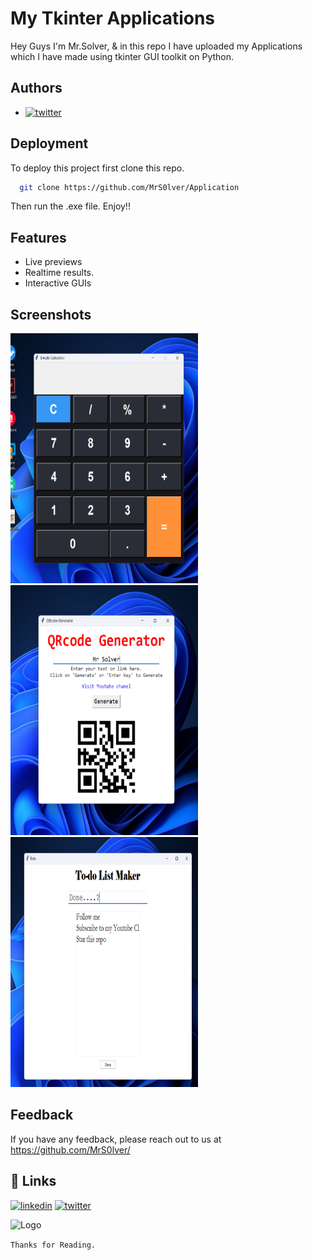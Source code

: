 
# My Tkinter Applications

Hey Guys I'm Mr.Solver, & in this repo I have uploaded my Applications which I have made using tkinter GUI toolkit on Python.


## Authors

- [![twitter](https://img.shields.io/badge/twitter-1DA1F2?style=for-the-badge&logo=twitter&logoColor=white)](https://twitter.com/Mrs0lver)


## Deployment

To deploy this project first clone this repo.

```bash
  git clone https://github.com/MrS0lver/Application
```
Then run the .exe file.
Enjoy!!


## Features

- Live previews
- Realtime results.
- Interactive GUIs 


## Screenshots

 <img src="https://github.com/MrS0lver/Application/blob/main/Screenshots/Screenshot%202023-03-15%20231457.png" width="300" height="400" /> <img src = "https://github.com/MrS0lver/Application/blob/main/Screenshots/Screenshot%202023-03-15%20231551.png" width="300" height="400" /> <img src = "https://github.com/MrS0lver/Application/blob/main/Screenshots/Screenshot%202023-03-15%20231657.png" width="300" height="400" />

## Feedback

If you have any feedback, please reach out to us at https://github.com/MrS0lver/


## 🔗 Links

[![linkedin](https://img.shields.io/badge/linkedin-0A66C2?style=for-the-badge&logo=linkedin&logoColor=white)](https://www.linkedin.com/in/mr-solver-37219a260)
[![twitter](https://img.shields.io/badge/twitter-1DA1F2?style=for-the-badge&logo=twitter&logoColor=white)](https://twitter.com/Mrs0lver)


![Logo](https://pbs.twimg.com/profile_images/1630608560668434434/w7mBoDD1_400x400.jpg)

`Thanks for Reading.`

